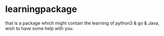 # learningpackage
that is a package which might contain the learning of python3 &amp; go & Java, wish to have some help with you.
